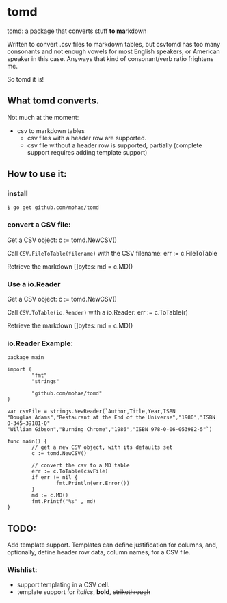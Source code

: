 tomd
====

tomd: a package that converts stuff **to ma**rkdown

Written to convert .csv files to markdown tables, but csvtomd has too many consonants and not enough vowels for most English speakers, or American speaker in this case. Anyways that kind of consonant/verb ratio frightens me.

So tomd it is!

## What tomd converts.
Not much at the moment:

* csv to markdown tables
  * csv files with a header row are supported.
  * csv file without a header row is supported, partially (complete support requires adding template support)

## How to use it:
### install
    $ go get github.com/mohae/tomd

### convert a CSV file:
Get a CSV object:
    c := tomd.NewCSV()

Call `CSV.FileToTable(filename)` with the CSV filename:
	err := c.FileToTable

Retrieve the markdown []bytes:
    md = c.MD()

### Use a io.Reader
Get a CSV object:
    c := tomd.NewCSV()

Call `CSV.ToTable(io.Reader)` with a io.Reader:
    err := c.ToTable(r)

Retrieve the markdown []bytes:
    md = c.MD()


### io.Reader Example:
```
package main

import (
        "fmt"
        "strings"

        "github.com/mohae/tomd"
)

var csvFile = strings.NewReader(`Author,Title,Year,ISBN
"Douglas Adams","Restaurant at the End of the Universe","1980","ISBN 0-345-39181-0"
"William Gibson","Burning Chrome","1986","ISBN 978-0-06-053982-5"`)

func main() {
        // get a new CSV object, with its defaults set
        c := tomd.NewCSV()

        // convert the csv to a MD table
        err := c.ToTable(csvFile)
        if err != nil {
                fmt.Println(err.Error())
        }
        md := c.MD()
        fmt.Printf("%s" , md)
}
```

## TODO:
Add template support. Templates can define justification for columns, and, optionally, define header row data, column names, for a CSV file.

### Wishlist:
* support templating in a CSV cell.
* template support for _italics_, __bold__, ~~strikethrough~~ 
